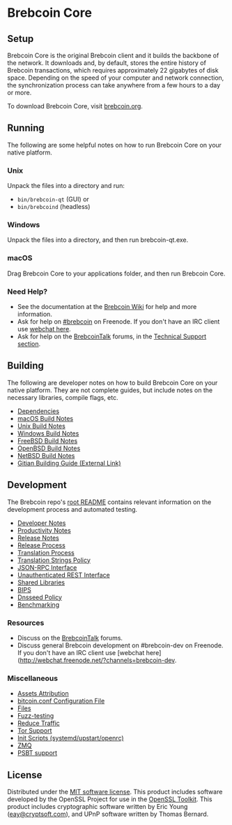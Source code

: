 Brebcoin Core
=============

Setup
---------------------
Brebcoin Core is the original Brebcoin client and it builds the backbone of the network. It downloads and, by default, stores the entire history of Brebcoin transactions, which requires approximately 22 gigabytes of disk space. Depending on the speed of your computer and network connection, the synchronization process can take anywhere from a few hours to a day or more.

To download Brebcoin Core, visit [brebcoin.org](https://brebcoin.org/).

Running
---------------------
The following are some helpful notes on how to run Brebcoin Core on your native platform.

### Unix

Unpack the files into a directory and run:

- `bin/brebcoin-qt` (GUI) or
- `bin/brebcoind` (headless)

### Windows

Unpack the files into a directory, and then run brebcoin-qt.exe.

### macOS

Drag Brebcoin Core to your applications folder, and then run Brebcoin Core.

### Need Help?

* See the documentation at the [Brebcoin Wiki](https://brebcoin.info/)
for help and more information.
* Ask for help on [#brebcoin](http://webchat.freenode.net?channels=brebcoin) on Freenode. If you don't have an IRC client use [webchat here](http://webchat.freenode.net?channels=brebcoin).
* Ask for help on the [BrebcoinTalk](https://brebcointalk.io/) forums, in the [Technical Support section](https://brebcointalk.io/c/technical-support).

Building
---------------------
The following are developer notes on how to build Brebcoin Core on your native platform. They are not complete guides, but include notes on the necessary libraries, compile flags, etc.

- [Dependencies](dependencies.md)
- [macOS Build Notes](build-osx.md)
- [Unix Build Notes](build-unix.md)
- [Windows Build Notes](build-windows.md)
- [FreeBSD Build Notes](build-freebsd.md)
- [OpenBSD Build Notes](build-openbsd.md)
- [NetBSD Build Notes](build-netbsd.md)
- [Gitian Building Guide (External Link)](https://github.com/bitcoin-core/docs/blob/master/gitian-building.md)

Development
---------------------
The Brebcoin repo's [root README](/README.md) contains relevant information on the development process and automated testing.

- [Developer Notes](developer-notes.md)
- [Productivity Notes](productivity.md)
- [Release Notes](release-notes.md)
- [Release Process](release-process.md)
- [Translation Process](translation_process.md)
- [Translation Strings Policy](translation_strings_policy.md)
- [JSON-RPC Interface](JSON-RPC-interface.md)
- [Unauthenticated REST Interface](REST-interface.md)
- [Shared Libraries](shared-libraries.md)
- [BIPS](bips.md)
- [Dnsseed Policy](dnsseed-policy.md)
- [Benchmarking](benchmarking.md)

### Resources
* Discuss on the [BrebcoinTalk](https://brebcointalk.io/) forums.
* Discuss general Brebcoin development on #brebcoin-dev on Freenode. If you don't have an IRC client use [webchat here](http://webchat.freenode.net/?channels=brebcoin-dev.

### Miscellaneous
- [Assets Attribution](assets-attribution.md)
- [bitcoin.conf Configuration File](bitcoin-conf.md)
- [Files](files.md)
- [Fuzz-testing](fuzzing.md)
- [Reduce Traffic](reduce-traffic.md)
- [Tor Support](tor.md)
- [Init Scripts (systemd/upstart/openrc)](init.md)
- [ZMQ](zmq.md)
- [PSBT support](psbt.md)

License
---------------------
Distributed under the [MIT software license](/COPYING).
This product includes software developed by the OpenSSL Project for use in the [OpenSSL Toolkit](https://www.openssl.org/). This product includes
cryptographic software written by Eric Young ([eay@cryptsoft.com](mailto:eay@cryptsoft.com)), and UPnP software written by Thomas Bernard.
